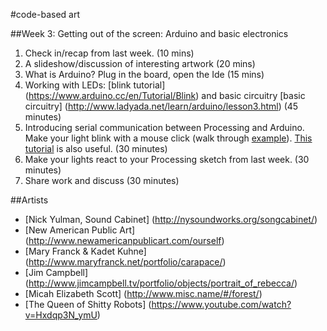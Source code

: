 #code-based art

##Week 3: Getting out of the screen: Arduino and basic electronics

1. Check in/recap from last week. (10 mins)
2. A slideshow/discussion of interesting artwork (20 mins)
3. What is Arduino? Plug in the board, open the Ide (15 mins)
4. Working with LEDs: [blink tutorial] (https://www.arduino.cc/en/Tutorial/Blink) and basic circuitry [basic circuitry] (http://www.ladyada.net/learn/arduino/lesson3.html) (45 minutes)
5. Introducing serial communication between Processing and Arduino. Make your light blink with a mouse click (walk through [example](https://github.com/lizzybrooks/code-based-art/tree/master/week3/examples/processing/Interaction1)). [This tutorial](https://learn.sparkfun.com/tutorials/connecting-arduino-to-processing#to-arduino) is also useful. (30 minutes)
6. Make your lights react to your Processing sketch from last week. (30 minutes)
7. Share work and discuss (30 minutes)


##Artists
* [Nick Yulman, Sound Cabinet] (http://nysoundworks.org/songcabinet/)
* [New American Public Art] (http://www.newamericanpublicart.com/ourself)
* [Mary Franck & Kadet Kuhne] (http://www.maryfranck.net/portfolio/carapace/)
* [Jim Campbell] (http://www.jimcampbell.tv/portfolio/objects/portrait_of_rebecca/)
* [Micah Elizabeth Scott] (http://www.misc.name/#/forest/)
* [The Queen of Shitty Robots] (https://www.youtube.com/watch?v=Hxdqp3N_ymU)
